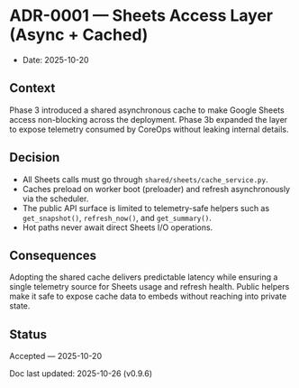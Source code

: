 # ADR-0001 — Sheets Access Layer (Async + Cached)

- Date: 2025-10-20

## Context

Phase 3 introduced a shared asynchronous cache to make Google Sheets access non-blocking across the deployment. Phase 3b expanded the layer to expose telemetry consumed by CoreOps without leaking internal details.

## Decision

- All Sheets calls must go through `shared/sheets/cache_service.py`.
- Caches preload on worker boot (preloader) and refresh asynchronously via the scheduler.
- The public API surface is limited to telemetry-safe helpers such as `get_snapshot()`, `refresh_now()`, and `get_summary()`.
- Hot paths never await direct Sheets I/O operations.

## Consequences

Adopting the shared cache delivers predictable latency while ensuring a single telemetry source for Sheets usage and refresh health. Public helpers make it safe to expose cache data to embeds without reaching into private state.

## Status

Accepted — 2025-10-20

Doc last updated: 2025-10-26 (v0.9.6)

